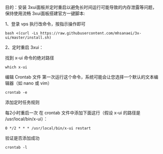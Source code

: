 目的：安装 3xui面板并定时重启以避免长时间运行可能导致的内存泄露等问题，保持使用流畅
3xui面板搭建官方一键脚本:

 1、登录 vps 执行改命令，按指示操作即可
```
bash <(curl -Ls https://raw.githubusercontent.com/mhsanaei/3x-ui/master/install.sh)
```
2、定时重启 3xui：

找到 x-ui 命令的绝对路径
```
which x-ui
```
编辑 Crontab 文件
第一次运行这个命令，系统可能会让您选择一个默认的文本编辑器（如 nano 或 vim）
```
crontab -e
```
添加定时任务规则

每2小时重启一次
在 crontab 文件中添加下面这行（假设 x-ui 的路径是 /usr/local/bin/x-ui）：
```
0 */2 * * * /usr/local/bin/x-ui restart

```

验证是否添加成功
```
crontab -l
```


